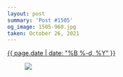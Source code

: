 ```yaml
---
layout: post
summary: 'Post #1505'
og_image: 1505-960.jpg
taken: October 26, 2021
---
```


<div class="post">
 <time>
  <a href="/1505">
   {{ page.date | date: "%B %-d, %Y" }}
  </a>
 </time>
 <a href="/1505">
  <figure data-taken="10/26/2021">
   <img sizes="(min-width: 700px) 50vw, calc(100vw - 2rem)" src="{{ site.assets_url }}/1505-480.jpg" srcset="{{ site.assets_url }}/1505-240.jpg 240w, {{ site.assets_url }}/1505-480.jpg 480w, {{ site.assets_url }}/1505-720.jpg 720w, {{ site.assets_url }}/1505-960.jpg 960w"/>
  </figure>
 </a>
</div>

